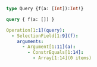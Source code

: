 ```graphql
type Query {f(a: [Int]):Int!}
```

```graphql
query { f(a: []) }
```

```yaml
Operation[1:1](query):
  - SelectionField[1:9](f):
    arguments:
      - Argument[1:11](a):
        - ConstrEquals[1:14]:
          - Array[1:14](0 items)

```